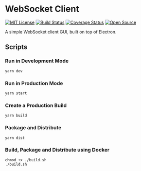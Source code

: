 # WebSocket Client

[![MIT License](https://img.shields.io/badge/License-MIT%20-blue.svg)](https://opensource.org/licenses/MIT)
[![Build Status](https://github.com/leonfoliveira/websocket-client/workflows/CI/badge.svg)](https://github.com/leonfoliveira/websocket-client/actions)
[![Coverage Status](https://coveralls.io/repos/github/leonfoliveira/websocket-client/badge.svg?branch=main)](https://coveralls.io/github/leonfoliveira/websocket-client?branch=main)
[![Open Source](https://badges.frapsoft.com/os/v1/open-source.svg?v=103)](https://opensource.org/)

A simple WebSocket client GUI, built on top of Electron.

## Scripts

### Run in Development Mode

```
yarn dev
```

### Run in Production Mode

```
yarn start
```

### Create a Production Build

```
yarn build
```

### Package and Distribute

```
yarn dist
```

### Build, Package and Distribute using Docker

```
chmod +x ./build.sh
./build.sh
```
